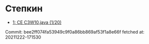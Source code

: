 # Степкин
- [1: CE C3W10.java (1/20)](1.md)

Commit: bee2ff074fa53949c9f0a86bb869af53f1a8e66f
 fetched at: 20211222-171530
